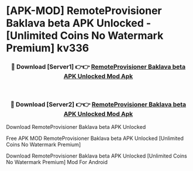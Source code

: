 # [APK-MOD] RemoteProvisioner Baklava beta APK Unlocked - [Unlimited Coins No Watermark Premium] kv336



<div align="center">
<h3>🔴 Download [Server1] 👉👉 <a href="https://momento.my/?title=RemoteProvisioner_Baklava_beta_APK_Unlocked">RemoteProvisioner Baklava beta APK Unlocked Mod Apk</a></h3><br>

<h3>🔴 Download [Server2] 👉👉 <a href="https://momento.my/?title=RemoteProvisioner_Baklava_beta_APK_Unlocked">RemoteProvisioner Baklava beta APK Unlocked Mod Apk</a></h3>
</div>



Download RemoteProvisioner Baklava beta APK Unlocked 

Free APK MOD RemoteProvisioner Baklava beta APK Unlocked [Unlimited Coins No Watermark Premium]

Download RemoteProvisioner Baklava beta APK Unlocked [Unlimited Coins No Watermark Premium] Mod For Android
